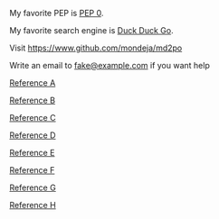 My favorite PEP is [PEP 0](https://www.python.org/dev/peps/).


[//]: # (Link with title)

My favorite search engine is [Duck Duck Go](https://duckduckgo.com "The best search engine for privacy").


[//]: # (Simple links)

Visit <https://www.github.com/mondeja/md2po>

Write an email to <fake@example.com> if you want help


[//]: # (Links by reference)

[Reference A][1]

[Reference B][2]

[Reference C][3]

[Reference D][4]

[Reference E][5]

[Reference F][6]

[Reference G][7]

[Reference H][8]

[1]: https://github.com/mondeja/md2po
[2]: https://github.com/mondeja/md2po "Second reference"
[3]: https://github.com/mondeja/md2po 'Third reference'
[4]: https://github.com/mondeja/md2po (Fourth reference)
[5]: <https://github.com/mondeja/md2po>
[6]: <https://github.com/mondeja/md2po> "Sixth reference"
[7]: <https://github.com/mondeja/md2po> 'Seventh reference'
[8]: <https://github.com/mondeja/md2po> (Eighth reference)
